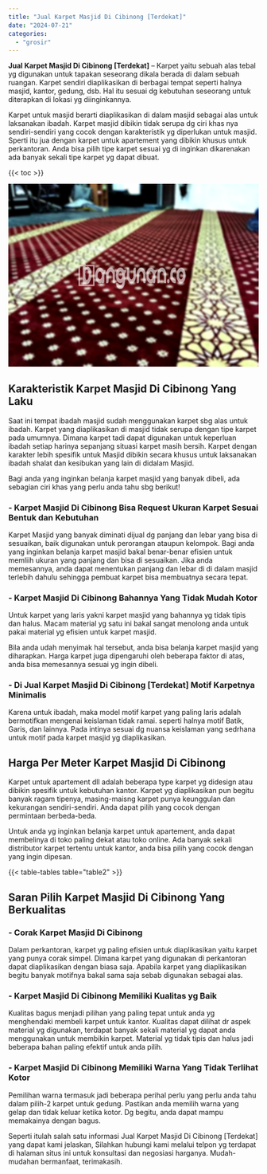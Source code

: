 ```yaml
---
title: "Jual Karpet Masjid Di Cibinong [Terdekat]"
date: "2024-07-21"
categories: 
  - "grosir"
---
```


**Jual Karpet Masjid Di Cibinong \[Terdekat\]** – Karpet yaitu sebuah alas tebal yg digunakan untuk tapakan seseorang dikala berada di dalam sebuah ruangan. Karpet sendiri diaplikasikan di berbagai tempat seperti halnya masjid, kantor, gedung, dsb. Hal itu sesuai dg kebutuhan seseorang untuk diterapkan di lokasi yg diinginkannya.

Karpet untuk masjid berarti diaplikasikan di dalam masjid sebagai alas untuk laksanakan ibadah. Karpet masjid dibikin tidak serupa dg ciri khas nya sendiri-sendiri yang cocok dengan karakteristik yg diperlukan untuk masjid. Sperti itu jua dengan karpet untuk apartement yang dibikin khusus untuk perkantoran. Anda bisa pilih tipe karpet sesuai yg di inginkan dikarenakan ada banyak sekali tipe karpet yg dapat dibuat.

{{< toc >}}

![Jual Karpet Masjid Di Cibinong [Terdekat]](/images/grosir-karpet-murah-12.png)

## Karakteristik Karpet Masjid Di Cibinong Yang Laku

Saat ini tempat ibadah masjid sudah menggunakan karpet sbg alas untuk ibadah. Karpet yang diaplikasikan di masjid tidak serupa dengan tipe karpet pada umumnya. Dimana karpet tadi dapat digunakan untuk keperluan ibadah setiap harinya sepanjang situasi karpet masih bersih. Karpet dengan karakter lebih spesifik untuk Masjid dibikin secara khusus untuk laksanakan ibadah shalat dan kesibukan yang lain di didalam Masjid.

Bagi anda yang inginkan belanja karpet masjid yang banyak dibeli, ada sebagian ciri khas yang perlu anda tahu sbg berikut!

### \- Karpet Masjid Di Cibinong Bisa Request Ukuran Karpet Sesuai Bentuk dan Kebutuhan

Karpet Masjid yang banyak diminati dijual dg panjang dan lebar yang bisa di sesuaikan, baik digunakan untuk perorangan ataupun kelompok. Bagi anda yang inginkan belanja karpet masjid bakal benar-benar efisien untuk memliih ukuran yang panjang dan bisa di sesuaikan. Jika anda memesannya, anda dapat menentukan panjang dan lebar di di dalam masjid terlebih dahulu sehingga pembuat karpet bisa membuatnya secara tepat.

### \- Karpet Masjid Di Cibinong Bahannya Yang Tidak Mudah Kotor

Untuk karpet yang laris yakni karpet masjid yang bahannya yg tidak tipis dan halus. Macam material yg satu ini bakal sangat menolong anda untuk pakai material yg efisien untuk karpet masjid.

Bila anda udah menyimak hal tersebut, anda bisa belanja karpet masjid yang diharapkan. Harga karpet juga dipengaruhi oleh beberapa faktor di atas, anda bisa memesannya sesuai yg ingin dibeli.

### \- Di Jual Karpet Masjid Di Cibinong \[Terdekat\] Motif Karpetnya Minimalis

Karena untuk ibadah, maka model motif karpet yang paling laris adalah bermotifkan mengenai keislaman tidak ramai. seperti halnya motif Batik, Garis, dan lainnya. Pada intinya sesuai dg nuansa keislaman yang sedrhana untuk motif pada karpet masjid yg diaplikasikan.

## Harga Per Meter Karpet Masjid Di Cibinong

Karpet untuk apartement dll adalah beberapa type karpet yg didesign atau dibikin spesifik untuk kebutuhan kantor. Karpet yg diaplikasikan pun begitu banyak ragam tipenya, masing-maisng karpet punya keunggulan dan kekurangan sendiri-sendiri. Anda dapat pilih yang cocok dengan permintaan berbeda-beda.

Untuk anda yg inginkan belanja karpet untuk apartement, anda dapat membelinya di toko paling dekat atau toko online. Ada banyak sekali distributor karpet tertentu untuk kantor, anda bisa pilih yang cocok dengan yang ingin dipesan.

{{< table-tables table="table2" >}}

## Saran Pilih Karpet Masjid Di Cibinong Yang Berkualitas

### \- Corak Karpet Masjid Di Cibinong

Dalam perkantoran, karpet yg paling efisien untuk diaplikasikan yaitu karpet yang punya corak simpel. Dimana karpet yang digunakan di perkantoran dapat diaplikasikan dengan biasa saja. Apabila karpet yang diaplikasikan begitu banyak motifnya bakal sama saja sebab digunakan sebagai alas.

### \- Karpet Masjid Di Cibinong Memiliki Kualitas yg Baik

Kualitas bagus menjadi pilihan yang paling tepat untuk anda yg menghendaki membeli karpet untuk kantor. Kualitas dapat dilihat dr aspek material yg digunakan, terdapat banyak sekali material yg dapat anda menggunakan untuk membikin karpet. Material yg tidak tipis dan halus jadi beberapa bahan paling efektif untuk anda pilih.

### \- Karpet Masjid Di Cibinong Memiliki Warna Yang Tidak Terlihat Kotor

Pemilihan warna termasuk jadi beberapa perihal perlu yang perlu anda tahu dalam pilih-2 karpet untuk gedung. Pastikan anda memilih warna yang gelap dan tidak keluar ketika kotor. Dg begitu, anda dapat mampu memakainya dengan bagus.

Seperti itulah salah satu informasi Jual Karpet Masjid Di Cibinong \[Terdekat\] yang dapat kami jelaskan, Silahkan hubungi kami melalui telpon yg terdapat di halaman situs ini untuk konsultasi dan negosiasi harganya. Mudah-mudahan bermanfaat, terimakasih.

